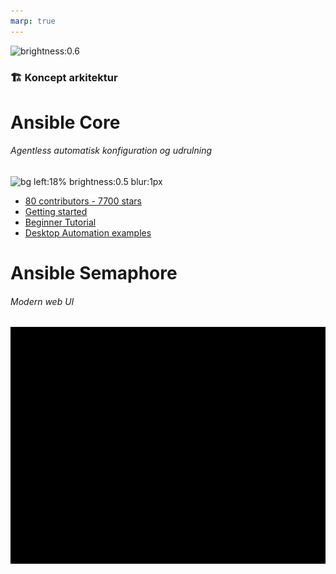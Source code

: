 ```yaml
---
marp: true
---
```

<!--
theme: uncover
transition: dissolve
class:
 - invert
headingDivider: 2 
paginate: true
-->
![brightness:0.6](../img/OS²concept-diagram.svg )
### 🏗️ Koncept arkitektur

# Ansible Core
###### Agentless automatisk konfiguration og udrulning
![bg left:18% brightness:0.5 blur:1px](https://spacelift.io/_next/image?url=https%3A%2F%2Fspaceliftio.wpcomstaging.com%2Fwp-content%2Fuploads%2F2022%2F02%2F54.ansible.png&w=1920&q=100)

   - [80 contributors - 7700 stars](https://github.com/ansible)
   - [Getting started](https://docs.ansible.com/ansible/latest/getting_started/index.html)
   - [Beginner Tutorial](https://spacelift.io/blog/ansible-tutorial)
   - [Desktop Automation examples](https://beta-galaxy.ansible.com/ui/collections/?page_size=10&view_type=null&keywords=desktop&page=1)

# Ansible Semaphore
###### Modern web UI
![bg right:50% blur:1px](../img/semaphore.gif)